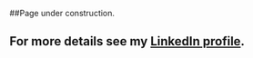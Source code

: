 ##Page under construction.

## For more details see my [LinkedIn profile](https://www.linkedin.com/in/bojana-neskovic).
